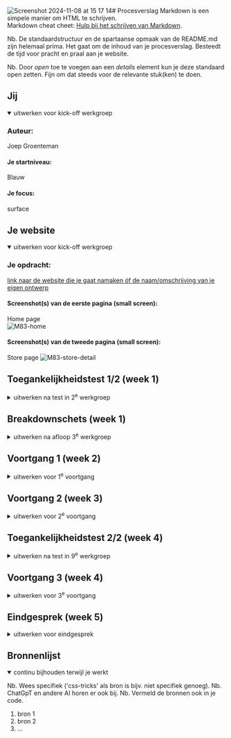 <img width="1440" alt="Screenshot 2024-11-08 at 15 17 14" src="https://github.com/user-attachments/assets/aa5b8ba2-0328-4ab8-a16f-f068d33706f5"># Procesverslag
Markdown is een simpele manier om HTML te schrijven.  
Markdown cheat cheet: [Hulp bij het schrijven van Markdown](https://github.com/adam-p/markdown-here/wiki/Markdown-Cheatsheet).

Nb. De standaardstructuur en de spartaanse opmaak van de README.md zijn helemaal prima. Het gaat om de inhoud van je procesverslag. Besteedt de tijd voor pracht en praal aan je website.

Nb. Door *open* toe te voegen aan een *details* element kun je deze standaard open zetten. Fijn om dat steeds voor de relevante stuk(ken) te doen.





## Jij

<details open>
  <summary>uitwerken voor kick-off werkgroep</summary>

  ### Auteur:
 Joep Groenteman

  #### Je startniveau:
  Blauw

  #### Je focus:
  surface
 
</details>





## Je website



<details open>
  <summary>uitwerken voor kick-off werkgroep</summary>

  ### Je opdracht:
  [link naar de website die je gaat namaken óf de naam/omschrijving van je eigen ontwerp
](https://ilovem83.com/)
  #### Screenshot(s) van de eerste pagina (small screen): 
 Home page  
![M83-home](https://github.com/user-attachments/assets/eef14279-0f42-4de9-b4be-21f9dd873b14)




  #### Screenshot(s) van de tweede pagina (small screen):
Store page
![M83-store-detail](https://github.com/user-attachments/assets/dfd0b2c9-1d22-4d2a-9abe-b773d534b926)

 
</details>




## Toegankelijkheidstest 1/2 (week 1)

<details>
  <summary>uitwerken na test in 2<sup>e</sup> werkgroep</summary>

  ### Bevindingen
  Lijst met je bevindingen die in de test naar voren kwamen:

  Uit de toegankelijkheidstest is gekomen dat de website op alles behalve 'media' en 'controls' goed scoort. Op 'media' scoort de website niet goed genoeg, omdat er geen transcript captions zijn. En op 'controls' is niet goed gescoort omdat je niet goed met je toetsenbrod door de pagina heen kan gaan. 
Wat ik zelf merk ik dat de webstite op sommige punten een goede scoren heeft, maar dat niet betekent dat het makkelijk/goed te gebruiken is. Ik vind de website zelf niet toeghankelijk genoeg. Je krijgt als je op de pagina komt meteen een pagina vullende video te zien waar je alleen uit kan komen als je je muis gebruikt. En de screenreader lees niet alles op. En wanneer die wat voorleest onder op de pagina blijft de pagina boven aan hangen. 

</details>



## Breakdownschets (week 1)

<details>
  <summary>uitwerken na afloop 3<sup>e</sup> werkgroep</summary>

  ### de hele pagina: 
  home page breakdown
<img width="176" alt="M83-home-breakdown3" src="https://github.com/user-attachments/assets/da536619-1b11-42ca-bec4-1206cad40d59">
<img width="181" alt="M83-home-breakdown1" src="https://github.com/user-attachments/assets/6784c748-6dcb-4e13-bd78-103aaacf2811">
<img width="168" alt="M83-home-breakdown2" src="https://github.com/user-attachments/assets/8adb24b6-3d2f-4aea-b2aa-e918d57dfb86">

store detail page breakdown
<img width="184" alt="M83-store-detail-breakdown" src="https://github.com/user-attachments/assets/08803aa6-e566-4c80-8892-c1d6ca048eb3">

  ### dynamisch deel (bijv menu): 
<img width="397" alt="M83-nav-breakdown" src="https://github.com/user-attachments/assets/ecb6efe0-7bd9-41a9-a4b6-33384fb78eb3">




</details>





## Voortgang 1 (week 2)

<details>
  <summary>uitwerken voor 1<sup>e</sup> voortgang</summary>

  ### Stand van zaken
Het beginnen met code ging niet makkelijk. Het was even zoeken waar  ik het beste kon beginnen. Ik gebruikte eerst de code van de webiste zelf om een begin te maken, maar de code die ze zelf hebben gemaakt is één grote zooi. Het staat vol met alleen maar DIV's, ID's en Classes. 




  ### Agenda voor meeting
  samen met je groepje opstellen

  | student 1      | student 2          | student 3    | student 4        |
  | ---            | ---                | ---          | ---              |
  | dit bespreken  | en dit             | en ik dit    | en dan ik dat    |
  | en dat ook nog | dit als er tijd is | nog een punt | dit wil ik zeker |
  | ...            | ...                | ...          | ...              |


  ### Verslag van meeting
  Na mijn voortgangsgesprek met Vasilis heb ik meer duidelijkheid gekregen hoe ik het beste verder kan gaan met mijn website. Ik wilde eerst de home page en de music page namaken, maar we zijn er achtergekomen dat dit eigenlijk te makkelijk is. Ik ga nu de home page (uitgebreider) en de detailpagina van de webshop namaken. Er zit meer diversiteit in en is niet alleen maar 1 pagina waar je 10 dingen copy paste. 

  - Meer coderen
  - Store detail page ipv music page
  - Niet naar de code van de site zelf kijken

</details>





## Voortgang 2 (week 3)

<details>
  <summary>uitwerken voor 2<sup>e</sup> voortgang</summary>

  ### Stand van zaken
  hier dit ging goed & dit was lastig (neem ook screenshots op van delen van je website en code)


  ### Agenda voor meeting
  samen met je groepje opstellen

  | student 1      | student 2          | student 3    | student 4        |
  | ---            | ---                | ---          | ---              |
  | dit bespreken  | en dit             | en ik dit    | en dan ik dat    |
  | en dat ook nog | dit als er tijd is | nog een punt | dit wil ik zeker |
  | ...            | ...                | ...          | ...              |


  ### Verslag van meeting
  hier na afloop snel de uitkomsten van de meeting vastleggen

  - punt 1
  - punt 2
  - nog een punt
- ...

</details>





## Toegankelijkheidstest 2/2 (week 4)

<details>
  <summary>uitwerken na test in 9<sup>e</sup> werkgroep</summary>

  ### Bevindingen
  Lijst met je bevindingen die in de test naar voren kwamen (geef ook aan wat er verbeterd is):

</details>





## Voortgang 3 (week 4)

<details>
  <summary>uitwerken voor 3<sup>e</sup> voortgang</summary>

  ### Stand van zaken
  hier dit ging goed & dit was lastig (neem ook screenshots op van delen van je website en code)


  ### Agenda voor meeting
  samen met je groepje opstellen

  | student 1      | student 2          | student 3    | student 4        |
  | ---            | ---                | ---          | ---              |
  | dit bespreken  | en dit             | en ik dit    | en dan ik dat    |
  | en dat ook nog | dit als er tijd is | nog een punt | dit wil ik zeker |
  | ...            | ...                | ...          | ...              |


  ### Verslag van meeting
  hier na afloop snel de uitkomsten van de meeting vastleggen

  - punt 1
  - punt 2
  - nog een punt
  - ...

</details>





## Eindgesprek (week 5)

<details>
  <summary>uitwerken voor eindgesprek</summary>

  ### Je uitkomst - karakteristiek screenshots:
  <img src="readme-images/dummy-plaatje.jpg" width="375px" alt="uitomst opdracht 1">


  ### Dit ging goed/Heb ik geleerd: 
  Korte omschrijving met plaatjes

  <img src="readme-images/dummy-plaatje.jpg" width="375px" alt="top">


  ### Dit was lastig/Is niet gelukt:
  Korte omschrijving met plaatjes

  <img src="readme-images/dummy-plaatje.jpg" width="375px" alt="bummer">
</details>





## Bronnenlijst

<details open>
  <summary>continu bijhouden terwijl je werkt</summary>

  Nb. Wees specifiek ('css-tricks' als bron is bijv. niet specifiek genoeg). 
  Nb. ChatGpT en andere AI horen er ook bij.
  Nb. Vermeld de bronnen ook in je code.

  1. bron 1
  2. bron 2
  3. ...

</details>
